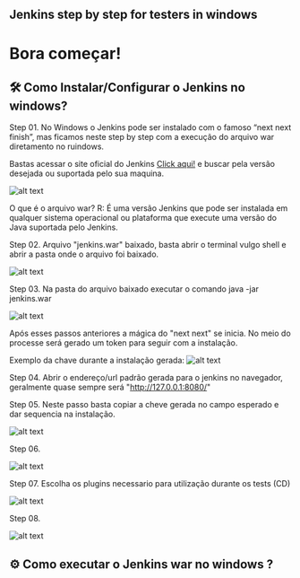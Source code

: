 ## Jenkins step by step for testers in windows

# Bora começar!

## 🛠️ Como Instalar/Configurar o Jenkins no windows?

Step 01. No Windows o Jenkins pode ser instalado com o famoso “next next finish”, mas ficamos neste step by step com a execução do arquivo war diretamento no ruindows.

Bastas acessar o site oficial do Jenkins [Click aqui!](https://www.jenkins.io/) e buscar pela versão desejada ou suportada pelo sua maquina.

![alt text](https://i.imgur.com/PaBXq3p.gif)

O que é o arquivo war? R: É uma versão Jenkins que pode ser instalada em qualquer sistema operacional ou plataforma que execute uma versão do Java suportada pelo Jenkins.

Step 02. Arquivo "jenkins.war" baixado, basta abrir o terminal vulgo shell e abrir a pasta onde o arquivo foi baixado.

![alt text](https://i.imgur.com/iHQfgTv.gif)

Step 03. Na pasta do arquivo baixado executar o comando java -jar jenkins.war

![alt text](https://i.imgur.com/EyYdPlq.gif)

Após esses passos anteriores a mágica do "next next" se inicia. No meio do processe será gerado um token para seguir com a instalação.

Exemplo da chave durante a instalação gerada: ![alt text](https://i.imgur.com/n9KS6It.png)

Step 04. Abrir o endereço/url padrão gerada para o jenkins no navegador, geralmente quase sempre será "http://127.0.0.1:8080/"

Step 05. Neste passo basta copiar a cheve gerada no campo esperado e dar sequencia na instalação.

![alt text](https://i.imgur.com/ilaqL2e.png)

Step 06. 

![alt text](https://i.imgur.com/ilaqL2e.png)

Step 07. Escolha os plugins necessario para utilização durante os tests (CD)

![alt text](https://i.imgur.com/euW1BWw.png)

Step 08. 

![alt text](https://i.imgur.com/fTcupC1.png)


## ⚙️ Como executar o Jenkins war no windows ?
